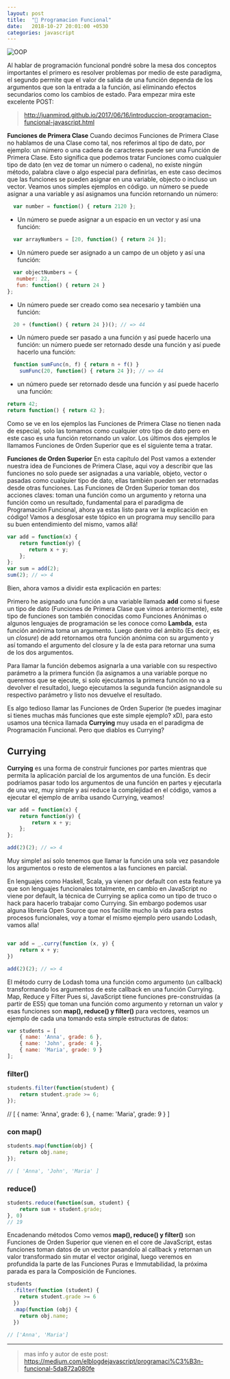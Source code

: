 ```yaml
---
layout: post
title:  "🙂 Programacion Funcional"
date:   2018-10-27 20:01:00 +0530
categories: javascript
---
```


![OOP](https://media.giphy.com/media/xT9IgzoKnwFNmISR8I/giphy.gif)


Al hablar de programación funcional pondré sobre la mesa dos conceptos importantes el primero es resolver problemas por medio de este paradigma, el segundo permite que el valor de salida de una función dependa de los argumentos que son la entrada a la función, así eliminando efectos secundarios como los cambios de estado. Para empezar mira este excelente POST: 

> http://juanmirod.github.io/2017/06/16/introduccion-programacion-funcional-javascript.html

**Funciones de Primera Clase** Cuando decimos Funciones de Primera Clase no hablamos de una Clase como tal, nos referimos al tipo de dato, por ejemplo: un número o una cadena de caracteres puede ser una Función de Primera Clase. Esto significa que podemos tratar Funciones como cualquier tipo de dato (en vez de tomar un número o cadena), no existe ningún método, palabra clave o algo especial para definirlas, en este caso decimos que las funciones se pueden asignar en una variable, objecto o incluso un vector. Veamos unos simples ejemplos en código. un número se puede asignar a una variable y así asignamos una función retornando un número:


```javascript
  var number = function() { return 2120 };
```
* Un número se puede asignar a un espacio en un vector y así una función:

```javascript
  var arrayNumbers = [20, function() { return 24 }];
```

* Un número puede ser asignado a un campo de un objeto y así una función:

```javascript
  var objectNumbers = {
   number: 22, 
   fun: function() { return 24 }
};
```

* Un número puede ser creado como sea necesario y también una función:

```javascript
  20 + (function() { return 24 })(); // => 44
```

* Un número puede ser pasado a una función y así puede hacerlo una función: un número puede ser retornado desde una función y así puede hacerlo una función:

```javascript
  function sumFunc(n, f) { return n + f() }
    sumFunc(20, function() { return 24 }); // => 44
```
* un número puede ser retornado desde una función y así puede hacerlo una función: 

```javascript
return 42;
return function() { return 42 };
```


Como se ve en los ejemplos las Funciones de Primera Clase no tienen nada de especial, solo las tomamos como cualquier otro tipo de dato pero en este caso es una función retornando un valor. Los últimos dos ejemplos le llamamos Funciones de Orden Superior que es el siguiente tema a tratar.

  

**Funciones de Orden Superior** En esta capítulo del Post vamos a extender nuestra idea de Funciones de Primera Clase, aqui voy a describir que las funciones no solo puede ser asignadas a una variable, objeto, vector o pasadas como cualquier tipo de dato, ellas también pueden ser retornadas desde otras funciones. Las Funciones de Orden Superior toman dos acciones claves: toman una función como un argumento y retorna una función como un resultado, fundamental para el paradigma de Programación Funcional, ahora ya estas listo para ver la explicación en código! Vamos a desglosar este tópico en un programa muy sencillo para su buen entendimiento del mismo, vamos allá!


```javascript
var add = function(x) {
    return function(y) {
       return x + y;
    };
};
var sum = add(2);
sum(2); // => 4
```

Bien, ahora vamos a dividir esta explicación en partes:

Primero he asignado una función a una variable llamada **add** como si fuese un tipo de dato (Funciones de Primera Clase que vimos anteriormente), este tipo de funciones son también conocidas como Funciones Anónimas o algunos lenguajes de programación se les conoce como **Lambda**, esta función anónima toma un argumento. Luego dentro del ámbito (Es decir, es un _closure_) de add retornamos otra función anónima con su argumento y así tomando el argumento del closure y la de esta para retornar una suma de los dos argumentos. 

Para llamar la función debemos asignarla a una variable con su respectivo parámetro a la primera función (la asignamos a una variable porque no queremos que se ejecute, si solo ejecutamos la primera función no va a devolver el resultado), luego ejecutamos la segunda función asignandole su respectivo parámetro y listo nos devuelve el resultado.

 Es algo tedioso llamar las Funciones de Orden Superior (te puedes imaginar si tienes muchas más funciones que este simple ejemplo? xD), para esto usamos una técnica llamada **Currying** muy usada en el paradigma de Programación Funcional. Pero que diablos es Currying?  


## Currying

**Currying** es una forma de construir funciones por partes mientras que permita la aplicación parcial de los argumentos de una función. Es decir podriamos pasar todo los argumentos de una función en partes y ejecutarla de una vez, muy simple y así reduce la complejidad en el código, vamos a ejecutar el ejemplo de arriba usando Currying, veamos! 


```javascript
var add = function(x) {
    return function(y) {
        return x + y;
    };
};

add(2)(2); // => 4

```


Muy simple! así solo tenemos que llamar la función una sola vez pasandole los argumentos o resto de elementos a las funciones en parcial. 

En lenguajes como Haskell, Scala, ya vienen por default con esta feature ya que son lenguajes funcionales totalmente, en cambio en JavaScript no viene por default, la técnica de Currying se aplica como un tipo de truco o hack para hacerlo trabajar como Currying. Sin embargo podemos usar alguna librería Open Source que nos facilite mucho la vida para estos procesos funcionales, voy a tomar el mismo ejemplo pero usando Lodash, vamos alla! 

```javascript

var add = _.curry(function (x, y) {
    return x + y;
})

add(2)(2); // => 4

```

El método curry de Lodash toma una función como argumento (un callback) transformando los argumentos de este callback en una función Currying. Map, Reduce y Filter Pues si, JavaScript tiene funciones pre-construidas (a partir de ES5) que toman una función como argumento y retornan un valor y esas funciones son **map(), reduce() y filter()** para vectores, veamos un ejemplo de cada una tomando esta simple estructuras de datos: 
```javascript
var students = [
    { name: 'Anna', grade: 6 },
    { name: 'John', grade: 4 },
    { name: 'Maria', grade: 9 }
]; 

```

### filter() 

```javascript
students.filter(function(student) {
    return student.grade >= 6;
});
```
// [ { name: 'Anna', grade: 6 }, { name: 'Maria', grade: 9 } ]
### con map() 

```javascript
students.map(function(obj) {
    return obj.name;
}); 

// [ 'Anna', 'John', 'Maria' ]
````
### reduce()

```javascript
students.reduce(function(sum, student) { 
    return sum + student.grade;
}, 0)
// 19
```

Encadenando métodos Como vemos **map(), reduce() y filter()** son Funciones de Orden Superior que vienen en el core de JavaScript, estas funciones toman datos de un vector pasandolo al callback y retornan un valor transformado sin mutar el vector original, luego veremos en profundida la parte de las Funciones Puras e Immutabilidad, la próxima parada es para la Composición de Funciones. 

```javascript
students
  .filter(function (student) { 
    return student.grade >= 6 
  })
  .map(function (obj) {
    return obj.name;
  })

// ['Anna', 'Maria']

```
  
 

---

> mas info y autor de este post: https://medium.com/elblogdejavascript/programaci%C3%B3n-funcional-5da872a080fe



